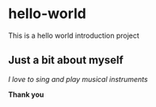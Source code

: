 # hello-world
This is a hello world introduction project

## Just a bit about myself

*I love to sing and play musical instruments*

**Thank you**
